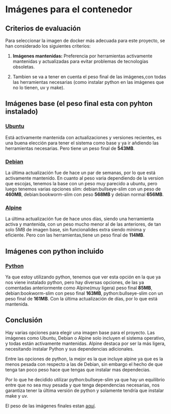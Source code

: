 # Imágenes para el contenedor

## Criterios de evaluación

Para seleccionar la imagen de docker más adecuada para este proyecto, se han considerado los siguientes criterios:


1. **Imágenes mantenidas:** Preferencia por herramientas activamente mantenidas y actualizadas para evitar problemas de tecnologías obsoletas.

2. Tambien se va a tener en cuenta el peso final de las imágenes,con todas las herramientas necesarias (como instalar python en las imágenes que no lo tienen, uv y make).

## Imágenes base (el peso final esta con pyhton instalado)

### [Ubuntu](https://hub.docker.com/_/ubuntu)
Está activamente mantenida con actualizaciones y versiones recientes, es una buena elección para tener el sistema como base y ya ir añdiendo las herramientas necesarias. Pero tiene un peso final de **543MB**.

### [Debian](https://hub.docker.com/_/debian)
La última actualización fue de hace un par de semanas, por lo que está activamente mantenido. En cuanto al peso varia dependiendo de la version que escojas, tenemos la base con un peso muy parecido a ubuntu, pero luego tenemos varias opciones slim: debian:bullseye-slim con un peso de **460MB**, debian:bookworm-slim con peso **568MB** y debian normal **656MB**.

### [Alpine](https://hub.docker.com/_/alpine)
La última actualización fue de hace unos días, siendo una herramienta activa y mantenida, con un peso mucho menor al de las anteriores, de tan solo 5MB de imagen base, sin funcionalides extra siendo mínima y eficiente. Pero con las herramientas,tiene un peso final de **114MB**.


## Imágenes con python incluido 

### [Python](https://hub.docker.com/_/python)
Ya que estoy utilizando python, tenemos que ver esta opción en la que ya nos viene instalado python, pero hay diversas opciones, de las ya comentadas anteriormente como Alpine(muy ligera) peso final **85MB**, debian:bookworm-slim con peso final **163MB**, python:bullseye-slim con un peso final de **161MB**. Con la última actualización  de días, por lo que está mantenida.



## Conclusión

Hay varias opciones para elegir una imagen base para el proyecto. Las imágenes como Ubuntu, Debian o Alpine solo incluyen el sistema operativo, y todas están activamente mantenidas. Alpine destaca por ser la más ligera, necesitando  instalar Python y sus dependencias adicionales.

Entre las opciones de python, la mejor es la que incluye alpine ya que es la menos pesada con respecto a las de Debian, sin embargo el hecho de que tenga tan poco peso hace que tengas que instalar mas dependecias.

Por lo que he decidido utilizar python:bullseye-slim ya que hay un equilibrio entre que no sea muy pesada y que tenga dependencias necesarias, nos garantiza tener la última versión de python y solamente tendría que instalar make y uv.

El peso de las imágenes finales estan [aquí](https://github.com/lmchaves/OrganizarTaller/tree/Objetivo-1/docs/imgs/peso_imagenes.png).
